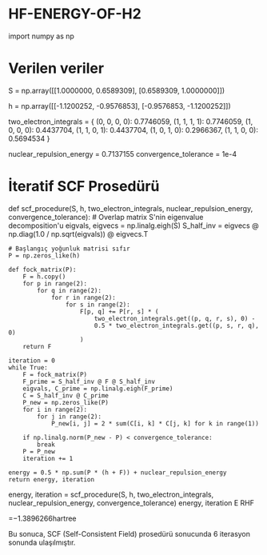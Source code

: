 # HF-ENERGY-OF-H2
import numpy as np

# Verilen veriler
S = np.array([[1.0000000, 0.6589309],
              [0.6589309, 1.0000000]])

h = np.array([[-1.1200252, -0.9576853],
              [-0.9576853, -1.1200252]])

two_electron_integrals = {
    (0, 0, 0, 0): 0.7746059,
    (1, 1, 1, 1): 0.7746059,
    (1, 0, 0, 0): 0.4437704,
    (1, 1, 0, 1): 0.4437704,
    (1, 0, 1, 0): 0.2966367,
    (1, 1, 0, 0): 0.5694534
}

nuclear_repulsion_energy = 0.7137155
convergence_tolerance = 1e-4

# İteratif SCF Prosedürü
def scf_procedure(S, h, two_electron_integrals, nuclear_repulsion_energy, convergence_tolerance):
    # Overlap matrix S'nin eigenvalue decomposition'u
    eigvals, eigvecs = np.linalg.eigh(S)
    S_half_inv = eigvecs @ np.diag(1.0 / np.sqrt(eigvals)) @ eigvecs.T

    # Başlangıç yoğunluk matrisi sıfır
    P = np.zeros_like(h)

    def fock_matrix(P):
        F = h.copy()
        for p in range(2):
            for q in range(2):
                for r in range(2):
                    for s in range(2):
                        F[p, q] += P[r, s] * (
                            two_electron_integrals.get((p, q, r, s), 0) -
                            0.5 * two_electron_integrals.get((p, s, r, q), 0)
                        )
        return F

    iteration = 0
    while True:
        F = fock_matrix(P)
        F_prime = S_half_inv @ F @ S_half_inv
        eigvals, C_prime = np.linalg.eigh(F_prime)
        C = S_half_inv @ C_prime
        P_new = np.zeros_like(P)
        for i in range(2):
            for j in range(2):
                P_new[i, j] = 2 * sum(C[i, k] * C[j, k] for k in range(1))

        if np.linalg.norm(P_new - P) < convergence_tolerance:
            break
        P = P_new
        iteration += 1

    energy = 0.5 * np.sum(P * (h + F)) + nuclear_repulsion_energy
    return energy, iteration

energy, iteration = scf_procedure(S, h, two_electron_integrals, nuclear_repulsion_energy, convergence_tolerance)
energy, iteration
E 
RHF
​
 
 
 
 
 
 =−1.3896266hartree

Bu sonuca, SCF (Self-Consistent Field) prosedürü sonucunda 6 iterasyon sonunda ulaşılmıştır.
